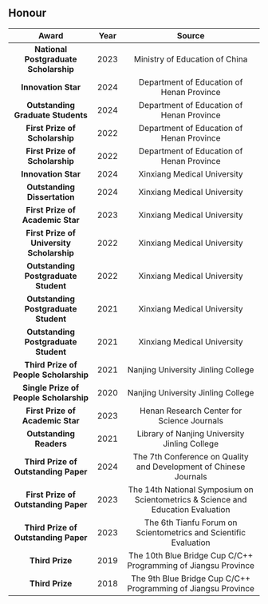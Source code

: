 ## Honour

| Award | Year | Source |
| :-: | :-: | :-: |
| **National Postgraduate Scholarship** | 2023 | Ministry of Education of China |
| **Innovation Star** | 2024 | Department of Education of Henan Province |
| **Outstanding Graduate Students** | 2024 | Department of Education of Henan Province |
| **First Prize of Scholarship** | 2022 | Department of Education of Henan Province |
| **First Prize of Scholarship** | 2022 | Department of Education of Henan Province |
| **Innovation Star** | 2024 | Xinxiang Medical University |
| **Outstanding Dissertation** | 2024 | Xinxiang Medical University |
| **First Prize of Academic Star** | 2023 | Xinxiang Medical University |
| **First Prize of University Scholarship** | 2022 | Xinxiang Medical University |
| **Outstanding Postgraduate Student** | 2022 | Xinxiang Medical University |
| **Outstanding Postgraduate Student** | 2021 | Xinxiang Medical University |
| **Outstanding Postgraduate Student** | 2021 | Xinxiang Medical University |
| **Third Prize of People Scholarship** | 2021 | Nanjing University Jinling College |
| **Single Prize of People Scholarship** | 2020 | Nanjing University Jinling College |
| **First Prize of Academic Star** | 2023 | Henan Research Center for Science Journals |
| **Outstanding Readers** | 2021 | Library of Nanjing University Jinling College |
| **Third Prize of Outstanding Paper** | 2024 | The 7th Conference on Quality and Development of Chinese Journals |
| **First Prize of Outstanding Paper** | 2023 | The 14th National Symposium on Scientometrics & Science and Education Evaluation |
| **Third Prize of Outstanding Paper** | 2023 | The 6th Tianfu Forum on Scientometrics and Scientific Evaluation |
| **Third Prize** | 2019 | The 10th Blue Bridge Cup C/C++ Programming of Jiangsu Province |
| **Third Prize** | 2018 | The 9th Blue Bridge Cup C/C++ Programming of Jiangsu Province |
